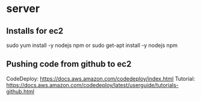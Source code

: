 # server

## Installs for ec2
sudo yum install -y nodejs npm or sudo get-apt install -y nodejs npm

## Pushing code from github to ec2
CodeDeploy: https://docs.aws.amazon.com/codedeploy/index.html
Tutorial: https://docs.aws.amazon.com/codedeploy/latest/userguide/tutorials-github.html